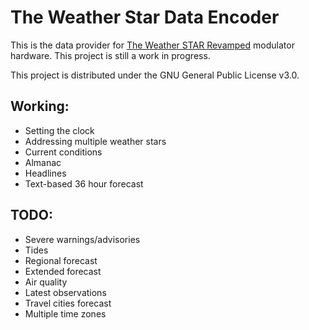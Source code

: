 # The Weather Star Data Encoder
This is the data provider for [The Weather STAR Revamped](https://github.com/Jessecar96/wsjr-modulator) modulator hardware. This project is still a work in progress.

This project is distributed under the GNU General Public License v3.0.

## Working:
- Setting the clock
- Addressing multiple weather stars
- Current conditions
- Almanac
- Headlines
- Text-based 36 hour forecast

## TODO:
- Severe warnings/advisories
- Tides
- Regional forecast
- Extended forecast
- Air quality
- Latest observations
- Travel cities forecast
- Multiple time zones